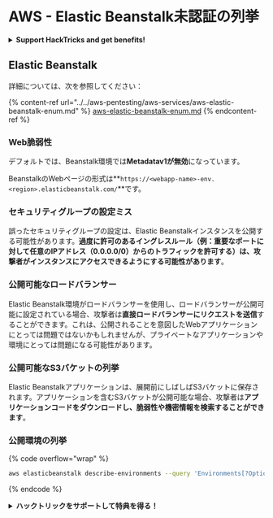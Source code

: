 # AWS - Elastic Beanstalk未認証の列挙

<details>

<summary><strong>Support HackTricks and get benefits!</strong></summary>

* **HackTricksの広告を掲載したい場合や、PEASSの最新バージョンにアクセスしたい場合、またはHackTricksをPDFでダウンロードしたい場合は、[SUBSCRIPTION PLANS](https://github.com/sponsors/carlospolop)をご確認ください！**
* [公式のPEASS＆HackTricksグッズ](https://peass.creator-spring.com)を手に入れましょう
* [The PEASS Family](https://opensea.io/collection/the-peass-family)を見つけて、独占的な[NFT](https://opensea.io/collection/the-peass-family)のコレクションを発見しましょう
* 💬 [Discordグループ](https://discord.gg/hRep4RUj7f)または[telegramグループ](https://t.me/peass)に参加するか、Twitterで私をフォローしてください 🐦 [@carlospolopm](https://twitter.com/carlospolopm)
* ハッキングのトリックを共有するには、[HackTricks](https://github.com/carlospolop/hacktricks)と[HackTricks Cloud](https://github.com/carlospolop/hacktricks-cloud)のGitHubリポジトリにPRを提出してください。

</details>

## Elastic Beanstalk

詳細については、次を参照してください：

{% content-ref url="../../aws-pentesting/aws-services/aws-elastic-beanstalk-enum.md" %}
[aws-elastic-beanstalk-enum.md](../../aws-pentesting/aws-services/aws-elastic-beanstalk-enum.md)
{% endcontent-ref %}

### Web脆弱性

デフォルトでは、Beanstalk環境では**Metadatav1が無効**になっています。

BeanstalkのWebページの形式は**`https://<webapp-name>-env.<region>.elasticbeanstalk.com/`**です。

### セキュリティグループの設定ミス

誤ったセキュリティグループの設定は、Elastic Beanstalkインスタンスを公開する可能性があります。**過度に許可のあるイングレスルール（例：重要なポートに対して任意のIPアドレス（0.0.0.0/0）からのトラフィックを許可する）は、攻撃者がインスタンスにアクセスできるようにする可能性があります**。

### 公開可能なロードバランサー

Elastic Beanstalk環境がロードバランサーを使用し、ロードバランサーが公開可能に設定されている場合、攻撃者は**直接ロードバランサーにリクエストを送信**することができます。これは、公開されることを意図したWebアプリケーションにとっては問題ではないかもしれませんが、プライベートなアプリケーションや環境にとっては問題になる可能性があります。

### 公開可能なS3バケットの列挙

Elastic Beanstalkアプリケーションは、展開前にしばしばS3バケットに保存されます。アプリケーションを含むS3バケットが公開可能な場合、攻撃者は**アプリケーションコードをダウンロードし、脆弱性や機密情報を検索することができます**。

### 公開環境の列挙

{% code overflow="wrap" %}
```bash
aws elasticbeanstalk describe-environments --query 'Environments[?OptionSettings[?OptionName==`aws:elbv2:listener:80:defaultProcess` && contains(OptionValue, `redirect`)]].{EnvironmentName:EnvironmentName, ApplicationName:ApplicationName, Status:Status}' --output table
```
{% endcode %}

<details>

<summary><strong>ハックトリックをサポートして特典を得る！</strong></summary>

* **会社をHackTricksで宣伝したい**場合や、**最新バージョンのPEASSにアクセスしたい**場合、またはHackTricksをPDFでダウンロードしたい場合は、[**サブスクリプションプラン**](https://github.com/sponsors/carlospolop)をご確認ください！
* [**公式PEASS＆HackTricksグッズ**](https://peass.creator-spring.com)を手に入れましょう
* [**The PEASS Family**](https://opensea.io/collection/the-peass-family)を見つけて、独占的な[**NFT**](https://opensea.io/collection/the-peass-family)のコレクションを発見しましょう
* 💬 [**Discordグループ**](https://discord.gg/hRep4RUj7f)または[**Telegramグループ**](https://t.me/peass)に参加するか、**Twitter**で私をフォローしましょう 🐦 [**@carlospolopm**](https://twitter.com/carlospolopm)**.**
* **ハッキングのトリックを共有するために、PRを** [**HackTricks**](https://github.com/carlospolop/hacktricks) **および** [**HackTricks Cloud**](https://github.com/carlospolop/hacktricks-cloud) **のGitHubリポジトリに提出してください。**

</details>
